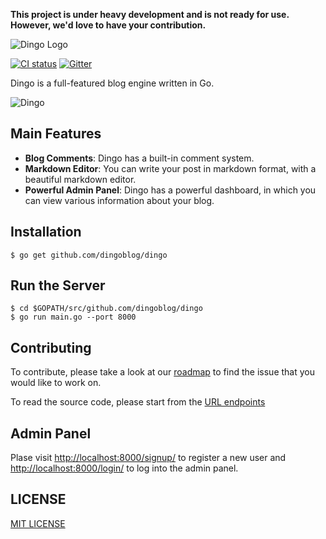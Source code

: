 **This project is under heavy development and is not ready for use. However, we'd love to have your contribution.**

![Dingo Logo](https://cloud.githubusercontent.com/assets/1311594/15427334/652081ae-1e62-11e6-9ae3-1dd0a667f22d.png)

[![CI status](https://img.shields.io/travis/dingoblog/dingo.svg)]()
[![Gitter](https://badges.gitter.im/dingoblog/dingo.svg)](https://gitter.im/dingoblog/dingo?utm_source=badge&utm_medium=badge&utm_campaign=pr-badge)

Dingo is a full-featured blog engine written in Go.

![Dingo](https://cloud.githubusercontent.com/assets/1311594/14765958/0e6dcccc-09c7-11e6-96f3-5487b6732371.png)

## Main Features

- **Blog Comments**: Dingo has a built-in comment system.
- **Markdown Editor**: You can write your post in markdown format, with a beautiful markdown editor.
- **Powerful Admin Panel**: Dingo has a powerful dashboard, in which you can view various information about your blog.

## Installation

```
$ go get github.com/dingoblog/dingo
```

## Run the Server

```
$ cd $GOPATH/src/github.com/dingoblog/dingo
$ go run main.go --port 8000
```

## Contributing

To contribute, please take a look at our [roadmap](https://github.com/dingoblog/dingo/issues/7) to find the issue that you would like to work on.

To read the source code, please start from the [URL endpoints](https://github.com/dingoblog/dingo/blob/master/app/app.go#L71)

## Admin Panel

Plase visit [http://localhost:8000/signup/](http://localhost:8000/signup/) to register a new user and [http://localhost:8000/login/](http://localhost:8000/login/) to log into the admin panel.

## LICENSE

[MIT LICENSE](/LICENSE)
